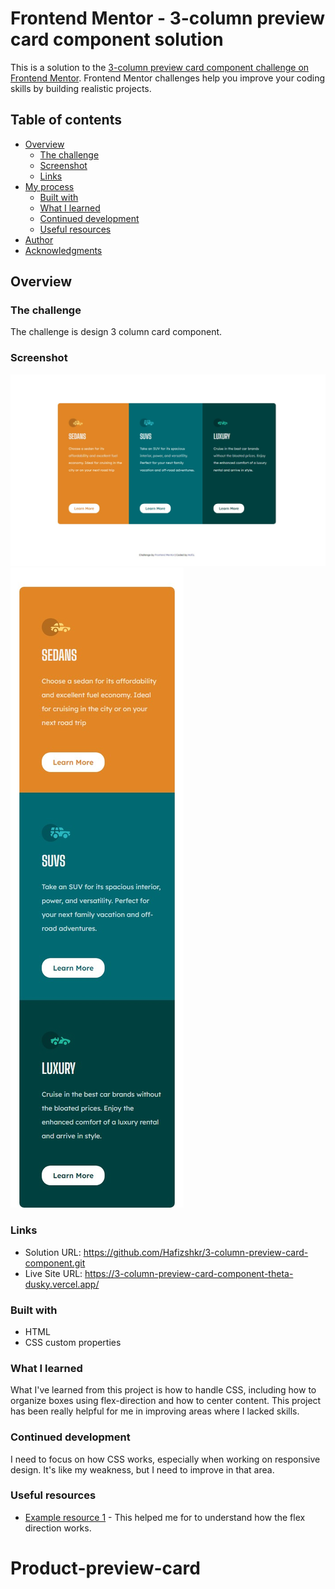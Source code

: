 # Frontend Mentor - 3-column preview card component solution

This is a solution to the [3-column preview card component challenge on Frontend Mentor](https://www.frontendmentor.io/challenges/3column-preview-card-component-pH92eAR2-). Frontend Mentor challenges help you improve your coding skills by building realistic projects. 

## Table of contents

- [Overview](#overview)
  - [The challenge](#the-challenge)
  - [Screenshot](#screenshot)
  - [Links](#links)
- [My process](#my-process)
  - [Built with](#built-with)
  - [What I learned](#what-i-learned)
  - [Continued development](#continued-development)
  - [Useful resources](#useful-resources)
- [Author](#author)
- [Acknowledgments](#acknowledgments)



## Overview

### The challenge

The challenge is design 3 column card component.

### Screenshot

![](./Screenshotdesktopview.jpg)
![](./mobileview.jpeg)



### Links

- Solution URL: https://github.com/Hafizshkr/3-column-preview-card-component.git
- Live Site URL: https://3-column-preview-card-component-theta-dusky.vercel.app/


### Built with

- HTML
- CSS custom properties

### What I learned

What I've learned from this project is how to handle CSS, including how to organize boxes using flex-direction and how to center content. This project has been really helpful for me in improving areas where I lacked skills.



### Continued development

I need to focus on how CSS works, especially when working on responsive design. It's like my weakness, but I need to improve in that area.

### Useful resources

- [Example resource 1](https://www.w3schools.com/cssref/css3_pr_flex-direction.php) - This helped me for to understand how the flex direction works.





# Product-preview-card
